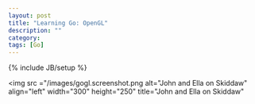 ```yaml
---
layout: post
title: "Learning Go: OpenGL"
description: ""
category: 
tags: [Go]
---
```

{% include JB/setup %}

<img src ="/images/gogl.screenshot.png
alt="John and Ella on Skiddaw" align="left" width="300" height="250"
title="John and Ella on Skiddaw" </img>
